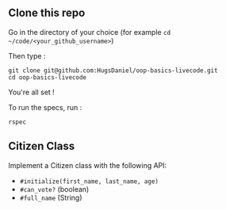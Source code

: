 ## Clone this repo

Go in the directory of your choice (for example `cd ~/code/<your_github_username>`)

Then type :

```
git clone git@github.com:HugsDaniel/oop-basics-livecode.git
cd oop-basics-livecode
```

You're all set !

To run the specs, run :

`rspec`


## Citizen Class

Implement a Citizen class with the following API:

  * `#initialize(first_name, last_name, age)`
  * `#can_vote?` (boolean)
  * `#full_name` (String)
